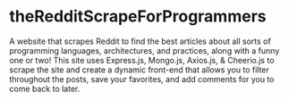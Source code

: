 # theRedditScrapeForProgrammers
A website that scrapes Reddit to find the best articles about all sorts of programming languages, architectures, and practices, along with a funny one or two!  This site uses Express.js, Mongo.js, Axios.js, &amp; Cheerio.js to scrape the site and create a dynamic front-end that allows you to filter throughout the posts, save your favorites, and add comments for you to come back to later.
